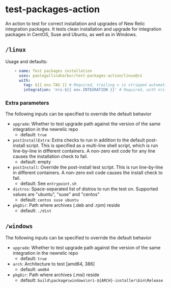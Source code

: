 # test-packages-action

An action to test for correct installation and upgrades of New Relic integration packages.
It tests clean installation and upgrade for integration packages in CentOS, Suse and Ubuntu, as well as in Windows.

## `/linux`

Usage and defaults:
```yaml
    - name: Test packages installation
      uses: paologallinaharbur/test-packages-action/linux@v1
      with:
        tag: ${{ env.TAG }} # Required, trailing v is stripped automatically if found
        integration: 'nri-${{ env.INTEGRATION }}' # Required, with nri- prefix
```

### Extra parameters

The following inputs can be specified to override the default behavior 

* `upgrade`: Whether to test upgrade path against the version of the same integration in the newrelic repo
  - default: `true`
* `postInstallExtra`: Extra checks to run in addition to the default post-install script. This is specified as a multi-line shell script, which is run line-by-line in different containers. A non-zero exit code for any line causes the installation check to fail.
  - default: empty
* `postInstall`: Override the post-install test script. This is run line-by-line in different containers. A non-zero exit code causes the install check to fail.
  - default: See `entrypoint.sh`
* `distros`: Space-separated list of distros to run the test on. Supported values are "ubuntu", "suse" and "centos"
  - default: `centos suse ubuntu`
* `pkgDir`: Path where archives (.deb and .rpm) reside
  - default: `./dist`

## `/windows`

The following inputs can be specified to override the default behavior 

* `upgrade`: Whether to test upgrade path against the version of the same integration in the newrelic repo
  - default: `true`
* `arch`: Architecture to test [amd64, 386]
  - default: `amd64`
* `pkgDir`: Path where archives (.msi) reside
  - default: `build\package\windows\nri-${ARCH}-installer\bin\Release`
